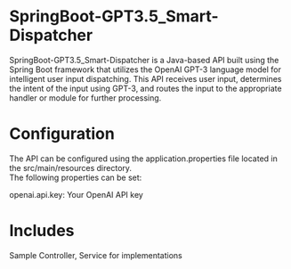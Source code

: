# SpringBoot-GPT3.5_Smart-Dispatcher
SpringBoot-GPT3.5_Smart-Dispatcher is a Java-based API built using the Spring Boot framework that utilizes the OpenAI GPT-3 language model for intelligent user input dispatching. This API receives user input, determines the intent of the input using GPT-3, and routes the input to the appropriate handler or module for further processing.

# Configuration
The API can be configured using the application.properties file located in the src/main/resources directory. 
<br>The following properties can be set:

openai.api.key: Your OpenAI API key

# Includes
Sample Controller, Service for implementations
